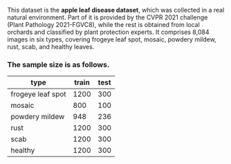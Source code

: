 This dataset is the **apple leaf disease dataset**, which was
collected in a real natural environment. Part of it is provided
by the CVPR 2021 challenge (Plant Pathology 2021-FGVC8),
while the rest is obtained from local orchards and classified
by plant protection experts. It comprises 8,084 images in six
types, covering frogeye leaf spot, mosaic, powdery mildew,
rust, scab, and healthy leaves. 

### The sample size is as follows.

type | train  | test
---- | ----- | ------  
frogeye leaf spot | 1200 | 300
mosaic | 800 | 100 
powdery mildew	|948 | 236
rust |1200	|300
scab |1200	|300
healthy	|1200	|300
